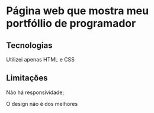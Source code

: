 # Página web que mostra meu portfóllio de programador

## Tecnologias

Utilizei apenas HTML e CSS

## Limitações

Não há responsividade;

O design não é dos melhores
